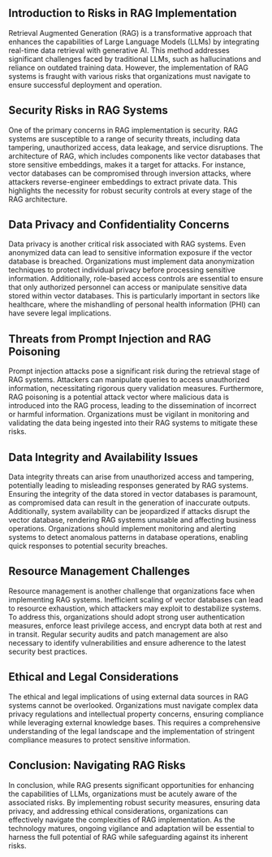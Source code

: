 ## Introduction to Risks in RAG Implementation
Retrieval Augmented Generation (RAG) is a transformative approach that enhances the capabilities of Large Language Models (LLMs) by integrating real-time data retrieval with generative AI. This method addresses significant challenges faced by traditional LLMs, such as hallucinations and reliance on outdated training data. However, the implementation of RAG systems is fraught with various risks that organizations must navigate to ensure successful deployment and operation.

## Security Risks in RAG Systems
One of the primary concerns in RAG implementation is security. RAG systems are susceptible to a range of security threats, including data tampering, unauthorized access, data leakage, and service disruptions. The architecture of RAG, which includes components like vector databases that store sensitive embeddings, makes it a target for attacks. For instance, vector databases can be compromised through inversion attacks, where attackers reverse-engineer embeddings to extract private data. This highlights the necessity for robust security controls at every stage of the RAG architecture.

## Data Privacy and Confidentiality Concerns
Data privacy is another critical risk associated with RAG systems. Even anonymized data can lead to sensitive information exposure if the vector database is breached. Organizations must implement data anonymization techniques to protect individual privacy before processing sensitive information. Additionally, role-based access controls are essential to ensure that only authorized personnel can access or manipulate sensitive data stored within vector databases. This is particularly important in sectors like healthcare, where the mishandling of personal health information (PHI) can have severe legal implications.

## Threats from Prompt Injection and RAG Poisoning
Prompt injection attacks pose a significant risk during the retrieval stage of RAG systems. Attackers can manipulate queries to access unauthorized information, necessitating rigorous query validation measures. Furthermore, RAG poisoning is a potential attack vector where malicious data is introduced into the RAG process, leading to the dissemination of incorrect or harmful information. Organizations must be vigilant in monitoring and validating the data being ingested into their RAG systems to mitigate these risks.

## Data Integrity and Availability Issues
Data integrity threats can arise from unauthorized access and tampering, potentially leading to misleading responses generated by RAG systems. Ensuring the integrity of the data stored in vector databases is paramount, as compromised data can result in the generation of inaccurate outputs. Additionally, system availability can be jeopardized if attacks disrupt the vector database, rendering RAG systems unusable and affecting business operations. Organizations should implement monitoring and alerting systems to detect anomalous patterns in database operations, enabling quick responses to potential security breaches.

## Resource Management Challenges
Resource management is another challenge that organizations face when implementing RAG systems. Inefficient scaling of vector databases can lead to resource exhaustion, which attackers may exploit to destabilize systems. To address this, organizations should adopt strong user authentication measures, enforce least privilege access, and encrypt data both at rest and in transit. Regular security audits and patch management are also necessary to identify vulnerabilities and ensure adherence to the latest security best practices.

## Ethical and Legal Considerations
The ethical and legal implications of using external data sources in RAG systems cannot be overlooked. Organizations must navigate complex data privacy regulations and intellectual property concerns, ensuring compliance while leveraging external knowledge bases. This requires a comprehensive understanding of the legal landscape and the implementation of stringent compliance measures to protect sensitive information.

## Conclusion: Navigating RAG Risks
In conclusion, while RAG presents significant opportunities for enhancing the capabilities of LLMs, organizations must be acutely aware of the associated risks. By implementing robust security measures, ensuring data privacy, and addressing ethical considerations, organizations can effectively navigate the complexities of RAG implementation. As the technology matures, ongoing vigilance and adaptation will be essential to harness the full potential of RAG while safeguarding against its inherent risks.